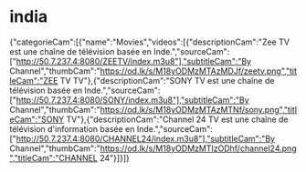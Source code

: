 # india
{"categorieCam":[{"name":"Movies","videos":[{"descriptionCam":"Zee TV est une chaîne de télévision basée en Inde.","sourceCam":["http://50.7.237.4:8080/ZEETV/index.m3u8"],"subtitleCam":"By Channel","thumbCam":"https://od.lk/s/M18yODMzMTAzMDJf/zeetv.png","titleCam":"ZEE TV TV"},{"descriptionCam":"SONY TV est une chaîne de télévision basée en Inde.","sourceCam":["http://50.7.237.4:8080/SONY/index.m3u8"],"subtitleCam":"By Channel","thumbCam":"https://od.lk/s/M18yODMzMTAzMTNf/sony.png","titleCam":"SONY TV"},{"descriptionCam":"Channel 24 TV est une chaîne de télévision d'information basée en Inde.","sourceCam":["http://50.7.237.4:8080/CHANNEL24/index.m3u8"],"subtitleCam":"By Channel","thumbCam":"https://od.lk/s/M18yODMzMTIzODhf/channel24.png","titleCam":"CHANNEL 24"}]}]}
